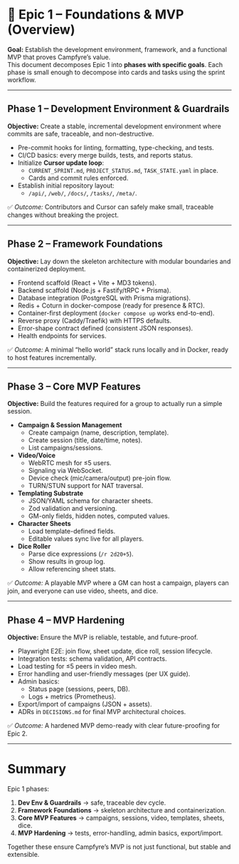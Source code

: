 # 🌋 Epic 1 – Foundations & MVP (Overview)

**Goal:** Establish the development environment, framework, and a functional MVP that proves Campfyre’s value.  
This document decomposes Epic 1 into **phases with specific goals**. Each phase is small enough to decompose into cards and tasks using the sprint workflow.

---

## Phase 1 – Development Environment & Guardrails
**Objective:** Create a stable, incremental development environment where commits are safe, traceable, and non-destructive.

- Pre-commit hooks for linting, formatting, type-checking, and tests.
- CI/CD basics: every merge builds, tests, and reports status.
- Initialize **Cursor update loop**:
  - `CURRENT_SPRINT.md`, `PROJECT_STATUS.md`, `TASK_STATE.yaml` in place.
  - Cards and commit rules enforced.
- Establish initial repository layout:
  - `/api/`, `/web/`, `/docs/`, `/tasks/`, `/meta/`.

✅ *Outcome:* Contributors and Cursor can safely make small, traceable changes without breaking the project.

---

## Phase 2 – Framework Foundations
**Objective:** Lay down the skeleton architecture with modular boundaries and containerized deployment.

- Frontend scaffold (React + Vite + MD3 tokens).
- Backend scaffold (Node.js + Fastify/tRPC + Prisma).
- Database integration (PostgreSQL with Prisma migrations).
- Redis + Coturn in docker-compose (ready for presence & RTC).
- Container-first deployment (`docker compose up` works end-to-end).
- Reverse proxy (Caddy/Traefik) with HTTPS defaults.
- Error-shape contract defined (consistent JSON responses).
- Health endpoints for services.

✅ *Outcome:* A minimal “hello world” stack runs locally and in Docker, ready to host features incrementally.

---

## Phase 3 – Core MVP Features
**Objective:** Build the features required for a group to actually run a simple session.

- **Campaign & Session Management**
  - Create campaign (name, description, template).
  - Create session (title, date/time, notes).
  - List campaigns/sessions.
- **Video/Voice**
  - WebRTC mesh for ≤5 users.
  - Signaling via WebSocket.
  - Device check (mic/camera/output) pre-join flow.
  - TURN/STUN support for NAT traversal.
- **Templating Substrate**
  - JSON/YAML schema for character sheets.
  - Zod validation and versioning.
  - GM-only fields, hidden notes, computed values.
- **Character Sheets**
  - Load template-defined fields.
  - Editable values sync live for all players.
- **Dice Roller**
  - Parse dice expressions (`/r 2d20+5`).
  - Show results in group log.
  - Allow referencing sheet stats.

✅ *Outcome:* A playable MVP where a GM can host a campaign, players can join, and everyone can use video, sheets, and dice.

---

## Phase 4 – MVP Hardening
**Objective:** Ensure the MVP is reliable, testable, and future-proof.

- Playwright E2E: join flow, sheet update, dice roll, session lifecycle.
- Integration tests: schema validation, API contracts.
- Load testing for ≤5 peers in video mesh.
- Error handling and user-friendly messages (per UX guide).
- Admin basics:
  - Status page (sessions, peers, DB).
  - Logs + metrics (Prometheus).
- Export/import of campaigns (JSON + assets).
- ADRs in `DECISIONS.md` for final MVP architectural choices.

✅ *Outcome:* A hardened MVP demo-ready with clear future-proofing for Epic 2.

---

# Summary
Epic 1 phases:

1. **Dev Env & Guardrails** → safe, traceable dev cycle.  
2. **Framework Foundations** → skeleton architecture and containerization.  
3. **Core MVP Features** → campaigns, sessions, video, templates, sheets, dice.  
4. **MVP Hardening** → tests, error-handling, admin basics, export/import.  

Together these ensure Campfyre’s MVP is not just functional, but stable and extensible.
